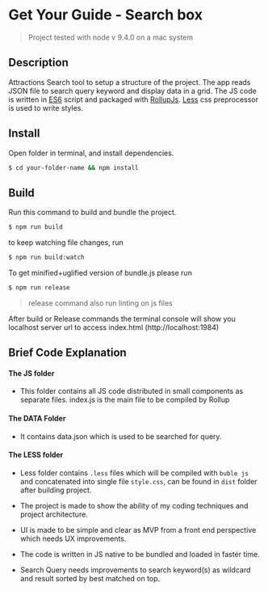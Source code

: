 # Get Your Guide - Search box

> Project tested with node v 9.4.0 on a mac system

## Description
Attractions Search tool to setup a structure of the project. The app reads JSON file to search query keyword and display data in a grid.  The JS code is written in [ES6](https://babeljs.io/docs/learn-es2015/) script and packaged with [RollupJs](https://rollupjs.org/guide/en). [Less](http://lesscss.org/) css preprocessor is used to write styles.


## Install

Open folder in terminal, and  install dependencies.

```bash
$ cd your-folder-name && npm install
```


## Build

Run this command to build and bundle the project.

```bash
$ npm run build
```

to keep watching file changes, run

```bash
$ npm run build:watch
```

To get minified+uglified version of bundle.js please run

```bash
$ npm run release
```
> release command also run linting on js files

After build or Release commands the terminal console will show you localhost server url to access index.html (http://localhost:1984)


## Brief Code Explanation

#### The JS folder

- This folder contains all JS code distributed in small components as separate files. index.js is the main file to be compiled by Rollup


#### The DATA Folder

- It contains data.json which is used to be searched for query.


#### The LESS folder

- Less folder contains `.less` files which will be compiled with `buble js` and concatenated into single file `style.css`, can be found in `dist` folder after building project.


- The project is made to show the ability of my coding techniques and project architecture.

- UI is made to be simple and clear as MVP from a front end perspective which needs UX improvements.

- The code is written in JS native to be bundled and loaded in faster time.

- Search Query needs improvements to search keyword(s) as wildcard and result sorted by best matched on top.
